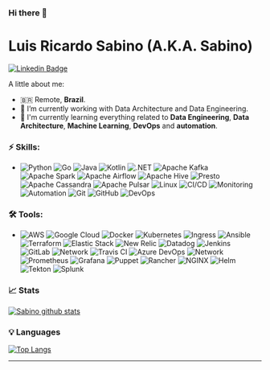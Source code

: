 ### Hi there 👋

# Luis Ricardo Sabino (A.K.A. Sabino)
[![Linkedin Badge](https://img.shields.io/badge/-Sabino-blue?style=flat-square&logo=Linkedin&logoColor=white&link=https://www.linkedin.com/in/luis-ricardo-sabinolrs/)](https://www.linkedin.com/in/luis-ricardo-sabinolrs/)


A little about me:

- :brazil: Remote, **Brazil**.
- 🔭 I’m currently working with Data Architecture and Data Engineering.
- 🌱 I'm currently learning everything related to **Data Engineering**, **Data Architecture**, **Machine Learning**, **DevOps** and **automation**.


### ⚡ Skills:
-  ![Python](https://img.shields.io/badge/-Python-blue?&logo=python&logoColor=yellow) ![Go](https://img.shields.io/badge/-Go-00ADD8?&logo=go&logoColor=FFFFFF) ![Java](https://img.shields.io/badge/-Java-007396?&logo=java&logoColor=FFFFFF) ![Kotlin](https://img.shields.io/badge/-Kotlin-0095D5?&logo=kotlin&logoColor=FFFFFF) ![.NET](https://img.shields.io/badge/-.NET-512BD4?&logo=.NET&logoColor=FFFFFF) ![Apache Kafka](https://img.shields.io/badge/-ApacheKafka-231F20?&logo=ApacheKafka&logoColor=FFFFFF) ![Apache Spark](https://img.shields.io/badge/-ApacheSpark-E25A1C?&logo=ApacheSpark&logoColor=FFFFFF) ![Apache Airflow](https://img.shields.io/badge/-ApacheAirflow-017CEE?&logo=ApacheAirflow&logoColor=FFFFFF) ![Apache Hive](https://img.shields.io/badge/-ApacheHive-FDEE21?&logo=ApacheHive&logoColor=FFFFFF) ![Presto](https://img.shields.io/badge/-Presto-5890FF?&logo=Presto&logoColor=FFFFFF) ![Apache Cassandra](https://img.shields.io/badge/-ApacheCassandra-1287B1?&logo=ApacheCassandra&logoColor=FFFFFF) ![Apache Pulsar](https://img.shields.io/badge/-ApachePulsar-188FFF?&logo=ApachePulsar&logoColor=FFFFFF) ![Linux](https://img.shields.io/badge/-Linux-FCC624?&logo=linux&logoColor=FFFFFF) ![CI/CD](https://img.shields.io/badge/-CI/CD-yellowgreen) ![Monitoring](https://img.shields.io/badge/-Monitoring-red) ![Automation](https://img.shields.io/badge/-Automation-green) ![Git](https://img.shields.io/badge/-Git-F05032?&logo=git&logoColor=FFFFFF) ![GitHub](https://img.shields.io/badge/-GitHub-181717?&logo=GitHub&logoColor=FFFFFF) ![DevOps](https://img.shields.io/badge/-DevOps-yellowgreen) 

### 🛠 Tools:
- ![AWS](https://img.shields.io/badge/-AWS-232F3E?&logo=amazon%20aws&logoColor=FFFFFF) ![Google Cloud](https://img.shields.io/badge/-GoogleCloud-4285F4?&logo=GoogleClouds&logoColor=FFFFFF) ![Docker](https://img.shields.io/badge/-Docker-2496ED?&logo=Docker&logoColor=FFFFFF) ![Kubernetes](https://img.shields.io/badge/-Kubernetes-326CE5?&logo=kubernetes&logoColor=FFFFFF) ![Ingress](https://img.shields.io/badge/-Ingress-783CBD?&logo=Ingress&logoColor=FFFFFF) ![Ansible](https://img.shields.io/badge/-Ansible-EE0000?&logo=ansible&logoColor=FFFFFF) ![Terraform](https://img.shields.io/badge/-Terraform-623CE4?&logo=terraform&logoColor=FFFFF) ![Elastic Stack](https://img.shields.io/badge/-ElasticStack-005571?&logo=ElasticStack&logoColor=FFFFFF) ![New Relic](https://img.shields.io/badge/-NewRelic-008C99?&logo=NewRelic&logoColor=FFFFFF) ![Datadog](https://img.shields.io/badge/-Datadog-632CA6?&logo=Datadog&logoColor=FFFFFF) ![Jenkins](https://img.shields.io/badge/-Jenkins-D24939?&logo=Jenkins&logoColor=FFFFFF) ![GitLab](https://img.shields.io/badge/-GitLab-FCA121?&logo=GitLab&logoColor=FFFFFF) ![Network](https://img.shields.io/badge/-Network-brightgreen?&logo=Network&logoColor=FFFFFF) ![Travis CI](https://img.shields.io/badge/-Travis%20CI-3EAAAF?&logo=travis&logoColor=FFFFFF) ![Azure DevOps](https://img.shields.io/badge/-AzureDevOps-0078D7?&logo=AzureDevOps&logoColor=FFFFFF) ![Network](https://img.shields.io/badge/-Network-brightgreen?&logo=Network&logoColor=FFFFFF) ![Prometheus](https://img.shields.io/badge/-Prometheus-E6522C?&logo=prometheus&logoColor=FFFFFF) ![Grafana](https://img.shields.io/badge/-Grafana-F46800?&logo=grafana&logoColor=FFFFFF)  ![Puppet](https://img.shields.io/badge/-Puppet-FFAE1A?&logo=puppet&logoColor=FFFFFF) ![Rancher](https://img.shields.io/badge/-Rancher-0075A8?&logo=rancher&logoColor=FFFFFF) ![NGINX](https://img.shields.io/badge/-NGINX-009639?&logo=nginx&logoColor=FFFFFF) ![Helm](https://img.shields.io/badge/-Helm-0F1689?&logo=helm&logoColor=FFFFFF) ![Tekton](https://img.shields.io/badge/-Tekton-FD495C?&logo=tekton&logoColor=FFFFFF) ![Splunk](https://img.shields.io/badge/-Splunk-000000?&logo=splunk&logoColor=FFFFFF) 

### 📈 Stats 
 
[![Sabino github stats](https://github-readme-stats.vercel.app/api?username=RicardoSabinolrs&theme=cobalt&show_icons=true)](https://github.com/gb8may/github-readme-stats)

### 💡  Languages 
<!-- ![languages](https://github-readme-stats.vercel.app/api/top-langs/?username=RicardoSabinolrs&hide=scss&layout=compact&theme=cobalt&title_color=2ED3EA) -->
[![Top Langs](https://github-readme-stats.vercel.app/api/top-langs/?username=RicardoSabinolrs)](https://github.com/ricardoSabinolrs/github-readme-stats)
<hr>

